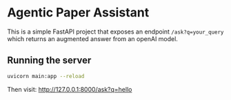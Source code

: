 # Agentic Paper Assistant

This is a simple FastAPI project that exposes an endpoint `/ask?q=your_query` which returns an augmented answer from an openAI model.

## Running the server

```bash
uvicorn main:app --reload
```

Then visit: http://127.0.0.1:8000/ask?q=hello


